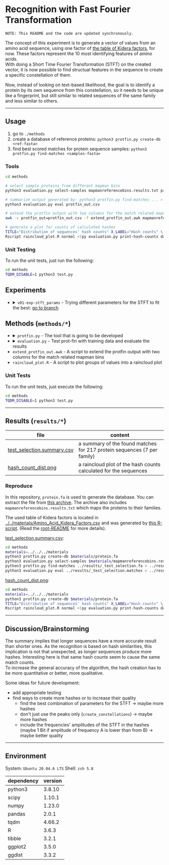 # Recognition with Fast Fourier Transformation
`NOTE: This README and the code are updated synchronously.`

The concept of this experiment is to generate a vector of values from an amino acid sequence, using one factor of [the table of Kidera factors](../../materials/Amino_Acid_Kidera_Factors.csv), for now. These factors represent the 10 most identifying features of amino acids.<br>
With doing a Short Time Fourier Transformation (STFT) on the created vector, it is now possible to find structual features in the sequence to create a specific constellation of them.

Now, instead of looking on text-based likelihood, the goal is to identify a protein by its own sequence from this constellation, so it needs to be unique like a fingerprint, but still similar to related sequences of the same family and less similar to others.

---

## Usage
1. go to `./methods`
2. create a database of reference proteins: `python3 protfin.py create-db <ref-fasta>`
3. find best scored matches for protein sequence samples: `python3 protfin.py find-matches <samples-fasta>`

### Tools
```sh
cd methods

# select sample proteins from different mapman bins
python3 evaluation.py select-samples mapmanreferencebins.results.txt protein.fa > samples.fa

# summarize output generated by: python3 protfin.py find-matches ... > protfin_out.csv
python3 evaluation.py eval protfin_out.csv

# extend the protfin output with two columns for the match related mapman bins
awk -v protfin_out=protfin_out.csv -f extend_protfin_out.awk mapmanreferencebins.results.txt > protfin_out.extended.csv

# generate a plot for counts of calculated hashes
TITLE="Distribution of sequences' hash counts" X_LABEL="Hash counts" \
Rscript raincloud_plot.R normal <(py evaluation.py print-hash-counts database.pickle) plot.png
```

### Unit Testing
To run the unit tests, just run the following:
```sh
cd methods
TQDM_DISABLE=1 python3 test.py
```


## Experiments
<ul>
    <li>
        <details>
            <summary><code>v01-exp-stft_params</code> - Trying different parameters for the STFT to fit the best: <a href="https://github.com/usadellab/prot-fin/blob/v0.1-exp-stft_params/experiments/recog_with_fft">go to branch</a></summary>
            The creation of the constellation map is based on the STFT.<br>
            To increase the accuracy of the recognition algorithm, it is very important to optimize the parameters to generate the most effective constellation map for a protein.
            <br><br>
            Therefore, window size, overlap and number of selected peaks are passed to <code>prot-fin</code>.<br>
            As every configuration of parameters needs a custom database, this procedure is done in parallel on a compute cluster.<br>
            The results of each recognition process are summarized in <a href="https://github.com/usadellab/prot-fin/blob/v0.1-exp-stft_params/experiments/recog_with_fft/results/stft_param_exp.summary.csv">stft_param_exp.summary.csv</a>.
            <br><br>
            It looks like that the maximum overlap (so hop size of 1) is the best option for accuracy.<br>
            Currently, for window size and selected peaks are further analyses necessary.
        </details>
    </li>
</ul>

## Methods (`methods/*`)
<ul>
    <li>
        <details>
            <summary><code>protfin.py</code> - The tool that is going to be developed</summary>
            <table>
                <th>method</th><th>steps</th>
                <tr>
                    <td>actions.algorithm.kidera:<br><code>get_aa_vector(seq, factor, normalize, file)</code></td>
                    <td>
                        <ul><li>defaults: <code>normalize=True</code>, <code>file="../../../materials/Amino_Acid_Kidera_Factors.csv"</code></li></ul>
                        <ol type="1">
                            <li>read kidera factor values for all amino acids from <code>file</code></li>
                            <li>normalize values by adding the global table mean if <code>normalize</code> is <code>True</code></li>
                            <li>extend value table with columns for symbols representing multiple amino acids, by forming the mean of the corresponding amino acids' vectors</li>
                            <li>extend value table with columns for non-valued amino acids 'O' and 'U', by treating their value as zero</li>
                        </ol>
                    </td>
                </tr>
                <tr>
                    <td>actions.algorithm.constellation:<br><code>create_constellation(aa_vec, window_size, n_peaks, window, **kwargs)</code></td>
                    <td>
                        <ul><li>defaults: <code>n_peaks=0</code>, <code>window="boxcar"</code>, <code>overlap@kwargs=window_size//2</code></li></ul>
                        <ol type="1">
                            <li>Initialize values: equalize <code>window_size</code> to <code>aa_vec</code> if it is greater than the vector size, also set <code>overlap=window_size-1</code> if it is bigger than window size</li>
                            <li>Do a STFT on <code>aa_vec</code> with the given parameters</li>
                            <li>for each STF-transformed window, get the n peaks most prominent peaks as set by <code>n_peaks</code> or select all if <code>n_peaks=0</code></li>
                            <li>for each selected peak in a window, append its frequency and window index as tuple to the constellation map, as these values are necessary for hashing</li>
                        </ol>
                    </td>
                </tr>
                <tr>
                    <td>actions.algorithm.hash_gen:<br><code>create_hashes(constellation_map, prot_id)</code></td>
                    <td>
                        <ol type="1">
                            <li>
                                for each index-value-pair in the map create combinatorial hashes (anker points) with all upcoming of the map if these correspond to one in the next 2<sup>12</sup> amino acids:<br>
                                as frequencies use a max. of 10 bits each, the hashes are generated by combining them into a 32-bit int like: <br>
                                <code>(index_diff)-(freq_of_other_pair)-(frequency)</code>
                            </li>
                            <li>save index and protein id for each hash</li>
                        </ol>
                    </td>
                </tr>
                <tr>
                    <td>actions.find_matches:<br><code>score_prots(hashes, database, protein_index_map)</code></td>
                    <td>
                        <ol type="1">
                            <li>for each hash, collect for each protein its offsets to its occurences in the protein sequence</li>
                            <li>for each protein, calculate its Jaccard Similarity Index (JSI) and group the occurences of the hashes/ankerpoints by their offsets</li>
                            <li>the size of the biggest group and the JSI form the score for a protein, as it is the best fitting constellation of the hashes</li>
                            <li>return the scores as Dictionary of protein identifiers pointing to their scores</li>
                        </ol>
                    </td>
                </tr>
                <tr>
                    <td>actions.create_db:<br><code>create_db(prot_file, db_out, lookup_out)</code></td>
                    <td>
                        <ol type="1">
                            <li>create a database for all proteins in the file by joining the results of <code>create_hashes</code> and write it to <code>db_out</code></li>
                            <li>create a protein-index-map as well to get to the description and hash count for each protein and write it to <code>lookup_out</code></li>
                        </ol>
                    </td>
                </tr>
                <tr>
                    <td>actions.find_matches:<br><code>find_matches(fasta_file)</code></td>
                    <td>
                        <ol type="1">
                            <li>for each protein in the file, find all match(es), using the databases from <code>db_in</code> and <code>lookup_in</code>, and print only the matches with the best score to stdout, as there are currently multiple of them. The score consists of the JSI as first level weight and the custom score on second level</li>
                        </ol>
                    </td>
                </tr>
            </table>
            <h3>Convenience</h3>
            <code>actions.algorithm.hashes_from_seq(seq, prot_id)</code>
            <ul>
                <li>just the workflow <code>seq_to_vectors</code> $\rightarrow$ <code>create_constellation</code> $\rightarrow$ <code>create_hashes</code></li>
            </ul>
            <code>tools.Fasta(fasta_file)</code>
            <ul>
                <li>a class to iterate easily through the fasta file's contents, adding also a progress bar to indicate processed proteins</li>
                <li>currently not validating the file</li>
            </ul>
            <code>tools.count_appearances_in_file(pattern, file)</code>
            <ul>
                <li>used to count fastly e.g. the number of proteins in a file, which is necessary to create an appropriate progress bar</li>
            </ul>
            <code>tools.verify_type(val, ty)</code>
            <ul>
                <li>used in unit tests to easily and deeply verify a value's data type</li>
            </ul>
        </details>
    </li>
    <li>
        <details>
            <summary><code>evaluation.py</code> - Test prot-fin with training data and evaluate the results</summary>
            <table>
                <th>method</th><th>steps</th>
                <tr>
                    <td><code>evaluate_protfin(protfin_out_file)</code></td>
                    <td>
                        <ol type="1">
                            <li>for each output in <code>protfin_out_file</code>, extract the matches' data and count them</li>
                            <li>collect the input specific data from below the output</li>
                            <li>store everything into a dataframe and write it as csv to stdout</li>
                        </ol>
                    </td>
                </tr>
                <tr>
                    <td><code>select_samples(mapman, protein_file, samples_per_family)</code></td>
                    <td>
                        <ol type="1">
                            <li>identify the protein families in <code>mapman</code> file</li>
                            <li>for each family, select randomly <code>samples_per_family</code> proteins</li>
                            <li>find the selected proteins in <code>protein_file</code> and write them as new FASTA formatted output to stdout</li>
                        </ol>
                    </td>
                </tr>
                <tr>
                    <td><code>print_hash_counts(database)</code></td>
                    <td>
                        <ol type="1">
                            <li>Extract the hash counts from the protein lookup in <code>database</code></li>
                            <li>Print the extracted values comma separated to stdout</li>
                        </ol>
                    </td>
                </tr>
            </table>
        </details>
    </li>
    <li><code>extend_protfin_out.awk</code> - A script to extend the protfin output with two columns for the match related mapman bins</li>
    <li><code>raincloud_plot.R</code> - A script to plot groups of values into a raincloud plot</li>
</ul>

### Unit Tests
To run the unit tests, just execute the following:
```bash
cd methods
TQDM_DISABLE=1 python3 test.py
```

---
## Results (`results/*`)
|                          file                            |     content
|----------------------------------------------------------|------------------
|[test_selection.summary.csv](./results/test_selection.summary.csv)|a summary of the found matches for 217 protein sequences (7 per family)
|[hash_count_dist.png](./results/hash_count_dist.png)|a raincloud plot of the hash counts calculated for the sequences

### Reproduce
In this repository, `protein.fa` is used to generate the database. You can extract the file from [this archive](https://github.com/usadellab/prot-fin/raw/5be77c4247327e3958c89200c03a938ec4734834/material/Mapman_reference_DB_202310.tar.bz2). The archive also includes `mapmanreferencebins.results.txt` which maps the proteins to their families.

The used table of Kidera factors is located in [../../materials/Amino_Acid_Kidera_Factors.csv](../../materials/Amino_Acid_Kidera_Factors.csv) and was generated by [this R-script](https://github.com/usadellab/prot-fin/blob/5be77c4247327e3958c89200c03a938ec4734834/methods/Amino_Acid_Kidera_Factors.R). (Read the [root-README](../../README.md) for more details).

[test_selection.summary.csv](./results/test_selection.summary.csv):
```sh
cd methods
materials=../../../materials
python3 protfin.py create-db $materials/protein.fa
python3 evaluation.py select-samples $materials/mapmanreferencebins.results.txt $materials/protein.fa -s 7 > ../results/_test_selection.fa
python3 protfin.py find-matches ../results/_test_selection.fa > ../results/_test_selection.matches
python3 evaluation.py eval ../results/_test_selection.matches > ../results/test_selection.summary.csv
```

[hash_count_dist.png](./results/hash_count_dist.png):
```sh
cd methods
materials=../../../materials
python3 protfin.py create-db $materials/protein.fa
TITLE="Distribution of sequences' hash counts" X_LABEL="Hash counts" \
Rscript raincloud_plot.R normal <(py evaluation.py print-hash-counts database.pickle) ../results/hash_count_dist.png
```

---
## Discussion/Brainstorming
The summary implies that longer sequences have a more accurate result than shorter ones. As the recognition is based on hash similarities, this implication is not that unexpected, as longer sequences produce more hashes. Interesting here is that same hash counts seem to cause the same match counts.<br>
To increase the general accuracy of the algorithm, the hash creation has to be more quantitative or better, more qualitative.

Some ideas for future development:
 - add appropriate testing
 - find ways to create more hashes or to increase their quality
   - find the best combination of parameters for the STFT $\rightarrow$ maybe more hashes
   - don't just use the peaks only (`create_constellations`) $\rightarrow$ maybe more hashes
   - include the frequencies' amplitudes of the STFT in the hashes (maybe 1 Bit if amplitude of frequency A is lower than from B) $\rightarrow$ maybe better quality

---
## Environment

System: `Ubuntu 20.04.6 LTS`
Shell: `zsh 5.8`

| dependency | version |
|------------|---------|
|   python3  | 3.8.10  |
|    scipy   | 1.10.1  |
|    numpy   | 1.23.0  |
|   pandas   |  2.0.1  |
|    tqdm    | 4.66.2  |
|      R     |  3.6.3  |
|   tibble   |  3.2.1  |
|   ggplot2  |  3.5.0  |
|   ggdist   |  3.3.2  |
